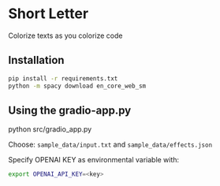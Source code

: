 # Short Letter

Colorize texts as you colorize code

## Installation

```bash
pip install -r requirements.txt
python -m spacy download en_core_web_sm
```

## Using the gradio-app.py

python src/gradio_app.py

Choose: `sample_data/input.txt` and `sample_data/effects.json`


Specify OPENAI KEY as environmental variable with:

```bash
export OPENAI_API_KEY=<key>
```
